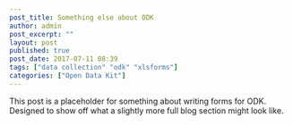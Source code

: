 ```yaml
---
post_title: Something else about ODK
author: admin
post_excerpt: ""
layout: post
published: true
post_date: 2017-07-11 08:39
tags: ["data collection" "odk" "xlsforms"]
categories: ["Open Data Kit"]
---
```


This post is a placeholder for something about writing forms for ODK. Designed to show off what a slightly more full blog section might look like.
